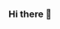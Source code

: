 ### Hi there 👋

<!--
**soheil-mp/soheil-mp** is a ✨ _special_ ✨ repository because its `README.md` (this file) appears on your GitHub profile.

- 🔭 Currently working as a quantitative trading analyst at SoftGrab, and as an NLP mentor at Udacity.
- 🌱 Currently learning 
- 👯 I’m looking to collaborate on ...
- 🤔 I’m looking for help with ...
- 💬 Ask me about ...
- 📫 How to reach me: ...
- ⚡ Fun fact: ...
-->
